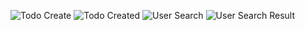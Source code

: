 ![Todo Create](https://github.com/user-attachments/assets/3fe4ab49-f5a8-409a-b1ed-4b05a7a0678b)
![Todo Created](https://github.com/user-attachments/assets/a0ea9ad8-a669-42dc-b9f9-f0b08c207103)
![User Search](https://github.com/user-attachments/assets/d637467b-a617-4c96-b2a7-ef0d404fb1a7)
![User Search Result](https://github.com/user-attachments/assets/12cf0f8a-f038-4d60-b6bd-a50eb5cf2d37)
